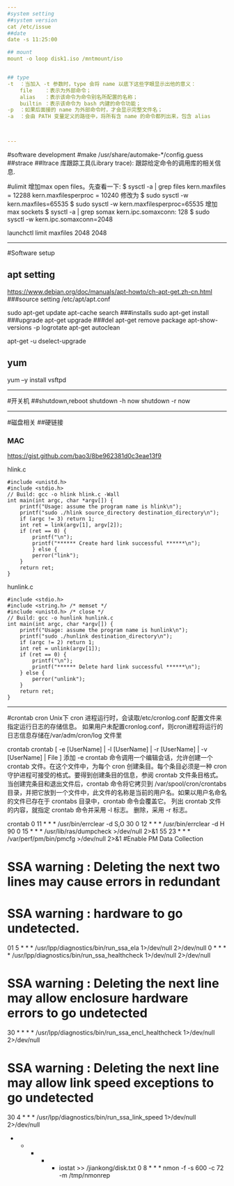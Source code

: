 ```yaml
---
#system setting
##system version
cat /etc/issue
##date
date -s 11:25:00

## mount
mount -o loop disk1.iso /mntmount/iso


## type
-t  ：当加入 -t 参数时，type 会将 name 以底下这些字眼显示出他的意义：      
    file    ：表示为外部命令；      
    alias   ：表示该命令为命令别名所配置的名称；      
    builtin ：表示该命令为 bash 内建的命令功能；
-p  ：如果后面接的 name 为外部命令时，才会显示完整文件名；
-a  ：会由 PATH 变量定义的路径中，将所有含 name 的命令都列出来，包含 alias



---
```

#software development
#make
/usr/share/automake-*/config.guess
##strace
##ltrace
库跟踪工具(Library trace): 跟踪给定命令的调用库的相关信息.


#ulimit
增加max open files。先查看一下:
$ sysctl -a | grep files
kern.maxfiles = 12288 kern.maxfilesperproc = 10240
修改为
$ sudo sysctl -w kern.maxfiles=65535 $ sudo sysctl -w kern.maxfilesperproc=65535
增加 max sockets
$ sysctl -a | grep somax
kern.ipc.somaxconn: 128 $ sudo sysctl -w kern.ipc.somaxconn=2048

launchctl limit maxfiles 2048 2048 


---
#Software setup
## apt setting
https://www.debian.org/doc/manuals/apt-howto/ch-apt-get.zh-cn.html
###source setting
    /etc/apt/apt.conf

sudo apt-get update
apt-cache search
###installs
sudo apt-get install 
###upgrade
apt-get upgrade
###del
apt-get remove package
apt-show-versions -p logrotate
apt-get autoclean

apt-get -u dselect-upgrade

## yum
yum –y install vsftpd

---
#开关机
##shutdown,reboot
shutdown -h now
shutdown -r now




---
#磁盘相关
##硬链接
### MAC
https://gist.github.com/bao3/8be962381d0c3eae13f9

hlink.c

    #include <unistd.h>
    #include <stdio.h>
    // Build: gcc -o hlink hlink.c -Wall
    int main(int argc, char *argv[]) {
        printf("Usage: assume the program name is hlink\n");
        printf("sudo ./hlink source_directory destination_directory\n");
        if (argc != 3) return 1;
        int ret = link(argv[1], argv[2]);
        if (ret == 0) {
            printf("\n");
            printf("****** Create hard link successful ******\n");
            } else {
            perror("link");
        }
        return ret;
    }
hunlink.c

    #include <stdio.h>
    #include <string.h> /* memset */
    #include <unistd.h> /* close */
    // Build: gcc -o hunlink hunlink.c
    int main(int argc, char *argv[]) {
        printf("Usage: assume the program name is hunlink\n");
        printf("sudo ./hunlink destination_directory\n");
        if (argc != 2) return 1;
        int ret = unlink(argv[1]);
        if (ret == 0) {
            printf("\n");
            printf("****** Delete hard link successful ******\n");
        } else {
            perror("unlink");
        }
        return ret;
    }


---
#crontab
cron
Unix下
cron 进程运行时，会读取/etc/cronlog.conf 配置文件来指定运行日志的存储信息。
如果用户未配置cronlog.conf，则cron进程将运行的日志信息存储在/var/adm/cron/log 文件里


crontab
crontab [ -e [UserName] | -l [UserName] | -r [UserName] | -v [UserName] | File ]
添加
-e 
crontab 命令调用一个编辑会话，允许创建一个 crontab 文件。在这个文件中，为每个 cron 创建条目。每个条目必须是一种 cron 守护进程可接受的格式。要得到创建条目的信息，参阅 crontab 文件条目格式。当创建完条目和退出文件后，crontab 命令将它拷贝到 /var/spool/cron/crontabs 目录，并把它放到一个文件中，此文件的名称是当前的用户名。如果以用户名命名的文件已存在于 crontabs 目录中，crontab 命令会覆盖它。
列出 crontab 文件的内容，就指定 crontab 命令并采用 -l 标志。
删除，采用 -r 标志。


crontab
0 11 * * * /usr/bin/errclear -d S,O 30
0 12 * * * /usr/bin/errclear -d H 90
0 15 * * *  /usr/lib/ras/dumpcheck >/dev/null 2>&1
55 23 * * * /var/perf/pm/bin/pmcfg  >/dev/null 2>&1     #Enable PM Data Collection
# SSA warning : Deleting the next two lines may cause errors in redundant
# SSA warning : hardware to go undetected.
01 5 * * * /usr/lpp/diagnostics/bin/run_ssa_ela 1>/dev/null 2>/dev/null
0 * * * * /usr/lpp/diagnostics/bin/run_ssa_healthcheck 1>/dev/null 2>/dev/null
# SSA warning : Deleting the next line may allow enclosure hardware errors to go undetected
30 * * * * /usr/lpp/diagnostics/bin/run_ssa_encl_healthcheck 1>/dev/null 2>/dev/null
# SSA warning : Deleting the next line may allow link speed exceptions to go undetected
30 4 * * * /usr/lpp/diagnostics/bin/run_ssa_link_speed 1>/dev/null 2>/dev/null
* * * * * iostat >> /jiankong/disk.txt
0 8 * * * nmon -f -s 600 -c 72 -m /tmp/nmonrep










